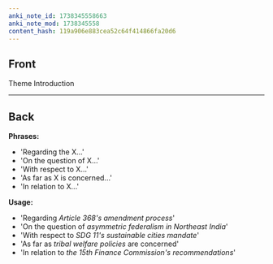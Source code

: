 ```yaml
---
anki_note_id: 1738345558663
anki_note_mod: 1738345558
content_hash: 119a906e883cea52c64f414866fa20d6
---
```


## Front

Theme Introduction

<hr/>

## Back

**Phrases:**  
- 'Regarding the X...'  
- 'On the question of X...'  
- 'With respect to X...'  
- 'As far as X is concerned...'  
- 'In relation to X...'  
  
**Usage:**  
- 'Regarding *Article 368's amendment process*'  
- 'On the question of *asymmetric federalism in Northeast India*'  
- 'With respect to *SDG 11's sustainable cities mandate*'  
- 'As far as *tribal welfare policies* are concerned'  
- 'In relation to *the 15th Finance Commission's recommendations*'